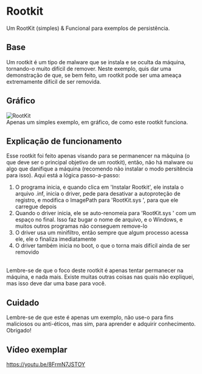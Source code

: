 # Rootkit
Um RootKit (simples) & Funcional para exemplos de persistência.

## Base
Um rootkit é um tipo de malware que se instala e se oculta da máquina, tornando-o muito difícil de remover. Neste exemplo, quis dar uma demonstração de que, se bem feito, um rootkit pode ser uma ameaça extremamente difícil de ser removida.

## Gráfico
![RootKit](https://github.com/elDimasX/Rootkit/assets/51800283/c8ac4b2c-8790-4811-9e8c-9256a663da5b)
<br/>Apenas um simples exemplo, em gráfico, de como este rootkit funciona.

## Explicação de funcionamento
Esse rootkit foi feito apenas visando para se permanencer na máquina (o que deve ser o principal objetivo de um rootkit), então, não há malware ou algo que danifique a máquina (recomendo não instalar o modo persitência para isso). Aqui está a lógica passo-a-passo:
<br/>
1. O programa inicia, e quando clica em 'Instalar Rootkit', ele instala o arquivo .inf, inicia o driver, pede para desativar a autoproteção de registro, e modifica o ImagePath para 'RootKit.sys ', para que ele carregue depois
2. Quando o driver inicia, ele se auto-renomeia para 'RootKit.sys ' com um espaço no final. Isso faz bugar o nome de arquivo, e o Windows, e muitos outros programas não conseguem remove-lo
3. O driver usa um minifiltro, então sempre que algum processo acessa ele, ele o finaliza imediatamente
4. O driver também inicia no boot, o que o torna mais difícil ainda de ser removido

<br/>Lembre-se de que o foco deste rootkit é apenas tentar permanecer na máquina, e nada mais. Existe muitas outras coisas nas quais não expliquei, mas isso deve dar uma base para você.

## Cuidado
Lembre-se de que este é apenas um exemplo, não use-o para fins maliciosos ou anti-éticos, mas sim, para aprender e adquirir conhecimento. Obrigado!

## Vídeo exemplar
https://youtu.be/8FrmN7JSTOY
